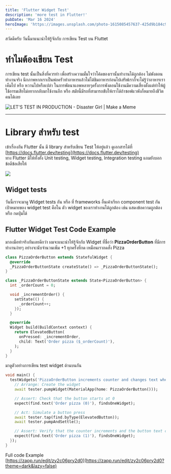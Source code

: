 ```yaml
---
title: 'Flutter Widget Test'
description: 'more test in Flutter!'
pubDate: 'Mar 16 2024'
heroImage: 'https://images.unsplash.com/photo-1615085457637-425d9b184c99?q=80&w=2670&auto=format&fit=crop&ixlib=rb-4.0.3&ixid=M3wxMjA3fDB8MHxwaG90by1wYWdlfHx8fGVufDB8fHx8fA%3D%3D'
---
```


สวัดดีครับ วันนี้มาแนะนำให้รู้จักกับ การเขียน Test บน Fluttet

# ทำไมต้องเขียน Test

การเขียน test นั้นเป็นสิ่งที่ควรทำ เพื่อสร้างความมั้นใจว่าโค้ดของเรานั้นทำงานได้ถูกต้อง ไม่พังตอนทำงานจริง นึกภาพหากเราเป็นพ่อครัวทำอาหารแล้วไม่ได้ชิมอาหารก่อนไปเสริฟเราก็จะไม่รู้ว่าอาหารเราเค็มไป หรือ หวานไปหรือเปล่า ในการพัตนาแอพหลายๆครั้งการพังตอนใช้งานมีความเสี่ยงตั้งแต่ทำให้ผู้ใช้อารมเสียไม่อยากกลับมาใช้งานอีก หรือ สมัยนี้มีรถที่สามารถขับให้เราได้ถ้าซอฟแวพังก็หมายถึงชีวิตคนได้เลย

![LET'S TEST IN PRODUCTION - Disaster Girl | Make a Meme](https://media.makeameme.org/created/lets-test-in.jpg)

---

# Library สำหรับ test

เข้าเรื่องกัน Flutter นั้น มี library สำหรับเขียน Test ให้อยู่แล้ว ดูเอกสารได้ที่ [https://docs.flutter.dev/testing](https://docs.flutter.dev/testing)  
ทาง Flutter มีให้ทั้งทั้ง Unit testing, Widget testing, Integration testing แถมยังบอกข้อดีข้อเสียให้

![](https://cdn.hashnode.com/res/hashnode/image/upload/v1689997949158/98ec58a7-2dc4-436a-9c44-214a92df9a03.png)

## Widget tests

วันนี้เราจะมาดู Widget tests กัน หรือ ที่ frameworks อื่นเค้าเรียก component test กัน  
เป้าหมายของ widget test คือใน ตัว widget ของเราทำงานได้ถูกต้อง เช่น แสดงข้อความถูกต้อง หรือ กดปุ่มได้  

## **Flutter Widget Test Code Example**

มาลงมือทำจริงกันเลยดีกว่า ผมจะแนะนำให้รู้จักกับ Widget ที่ชื่อว่า **PizzaOrderButton** ที่มีการทำงานง่ายๆ อย่างจะนับจำนวนเพิ่ม +1 ทุกครั้งที่กด เหมือนเรากดสั่ง Pizza

```dart
class PizzaOrderButton extends StatefulWidget {
  @override
  _PizzaOrderButtonState createState() => _PizzaOrderButtonState();
}

class _PizzaOrderButtonState extends State<PizzaOrderButton> {
  int _orderCount = 0;

  void _incrementOrder() {
    setState(() {
      _orderCount++;
    });
  }

  @override
  Widget build(BuildContext context) {
    return ElevatedButton(
      onPressed: _incrementOrder,
      child: Text('Order pizza ($_orderCount)'),
    );
  }
}
```

มาดูตัวอย่างการเขียน test widget ด้านบนกัน

```dart
void main() {
  testWidgets('PizzaOrderButton increments counter and changes text when pressed', (WidgetTester tester) async {
    // Arrange: Create the widget
    await tester.pumpWidget(MaterialApp(home: PizzaOrderButton()));

    // Assert: Check that the button starts at 0
    expect(find.text('Order pizza (0)'), findsOneWidget);

    // Act: Simulate a button press
    await tester.tap(find.byType(ElevatedButton));
    await tester.pumpAndSettle();

    // Assert: Verify that the counter increments and the button text changes
    expect(find.text('Order pizza (1)'), findsOneWidget);
  });
}
```

Full code Example  
[https://zapp.run/edit/zy2c06pry2d0](https://zapp.run/edit/zy2c06pry2d0?theme=dark&lazy=false)